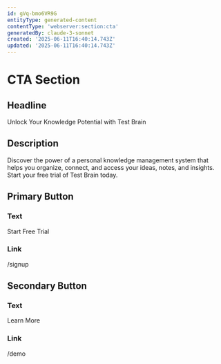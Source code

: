 ```yaml
---
id: gVq-bmo6VR9G
entityType: generated-content
contentType: 'webserver:section:cta'
generatedBy: claude-3-sonnet
created: '2025-06-11T16:40:14.743Z'
updated: '2025-06-11T16:40:14.743Z'
---
```

# CTA Section

## Headline
Unlock Your Knowledge Potential with Test Brain

## Description
Discover the power of a personal knowledge management system that helps you organize, connect, and access your ideas, notes, and insights. Start your free trial of Test Brain today.

## Primary Button
### Text
Start Free Trial

### Link
/signup

## Secondary Button
### Text
Learn More

### Link
/demo
